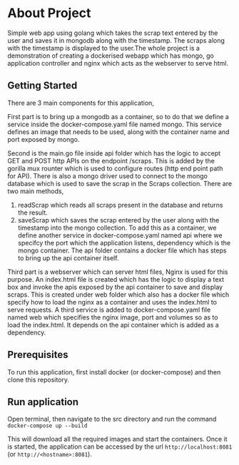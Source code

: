 # About Project
Simple web app using golang which takes the scrap text entered by the user and saves it in mongodb along with the timestamp. The scraps along with the timestamp is displayed to the user.The whole project is a demonstration of creating a dockerised webapp which has mongo, go application controller and nginx which acts as the webserver to serve html.

## Getting Started
There are 3 main components for this application, 

First part is to bring up a mongodb as a container, so to do that we define a service inside the docker-compose.yaml file named mongo. This service defines an image that needs to be used, along with the container name and port exposed by mongo.

Second is the main.go file inside api folder which has the logic to accept GET and POST http APIs on the endpoint /scraps. This is added by the gorilla mux rounter which is used to configure routes (http end point path for API). There is also a mongo driver used to connect to the mongo database which is used to save the scrap in the Scraps collection. There are two main methods, 
1. readScrap which reads all scraps present in the database and returns the result.
2. saveScrap which saves the scrap entered by the user along with the timestamp into the mongo collection.
To add this as a container, we define another service in docker-compose.yaml named api where we specifcy the port which the application listens, dependency which is the mongo container. The api folder contains a docker file which has steps to bring up the api container itself.

Third part is a webserver which can server html files, Nginx is used for this purpose. An index.html file is created which has the logic to display a text box and invoke the apis exposed by the api container to save and display scraps. This is created under web folder which also has a docker file which specify how to load the nginx as a container and uses the index.html to serve requests. A third service is added to docker-compose.yaml file named web which specifies the nginx image, port and volumes so as to load the index.html. It depends on the api container which is added as a dependency.

## Prerequisites
To run this application, first install docker (or docker-compose) and then clone this repository.

## Run application
Open terminal, then navigate to the src directory and run the command
```docker-compose up --build```

This will download all the required images and start the containers. Once it is started, the application can be accessed by the url ```http://localhost:8081``` (or ```http://<hostname>:8081```).
